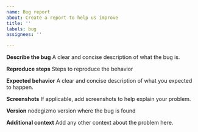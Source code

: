 ```yaml
---
name: Bug report
about: Create a report to help us improve
title: ''
labels: bug
assignees: ''

---
```


**Describe the bug**
A clear and concise description of what the bug is.

**Reproduce steps**
Steps to reproduce the behavior

**Expected behavior**
A clear and concise description of what you expected to happen.

**Screenshots**
If applicable, add screenshots to help explain your problem.

**Version**
nodegizmo version where the bug is found

**Additional context**
Add any other context about the problem here.
